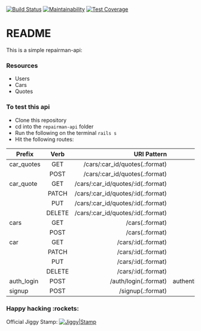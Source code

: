 [![Build Status](https://travis-ci.org/ProfJigsaw/repairman-api.svg?branch=master)](https://travis-ci.org/ProfJigsaw/repairman-api) [![Maintainability](https://api.codeclimate.com/v1/badges/064071b18f5f78759a07/maintainability)](https://codeclimate.com/github/ProfJigsaw/repairman-api/maintainability) [![Test Coverage](https://api.codeclimate.com/v1/badges/064071b18f5f78759a07/test_coverage)](https://codeclimate.com/github/ProfJigsaw/repairman-api/test_coverage) 

# README

This is a simple repairman-api:

### Resources
- Users
- Cars
- Quotes

### To test this api
- Clone this repository
- cd into the `repairman-api` folder
- Run the following on the terminal `rails s`
- Hit the following routes:

| Prefix   |      Verb      |  URI Pattern | Controller#Action |
|----------|:-------------:|------:|------:|
| car_quotes |  GET | /cars/:car_id/quotes(.:format) | quotes#index  |
|  |    POST   |   /cars/:car_id/quotes(.:format) | quotes#create |
| car_quote | GET |    /cars/:car_id/quotes/:id(.:format) | quotes#show |
||PATCH|/cars/:car_id/quotes/:id(.:format)| quotes#update |
||PUT|/cars/:car_id/quotes/:id(.:format)| quotes#update |
||DELETE|/cars/:car_id/quotes/:id(.:format)| quotes#destroy |
|cars|GET|/cars(.:format)|cars#index|
||POST|/cars(.:format)|cars#create|
|car |GET| /cars/:id(.:format) |cars#show|
||PATCH| /cars/:id(.:format) |cars#update |
||PUT| /cars/:id(.:format) |cars#update |
|| DELETE | /cars/:id(.:format) | cars#destroy|
|auth_login | POST | /auth/login(.:format)| authentication#authenticate|
|signup| POST| /signup(.:format)| users#create|


### Happy hacking :rockets:

Official Jiggy Stamp:
[![Jiggy|Stamp](https://svgshare.com/i/Bfm.svg)](https://github.com/ProfJigsaw)
